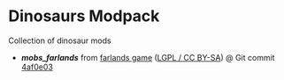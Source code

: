 # Dinosaurs Modpack

Collection of dinosaur mods

* ***mobs_farlands*** from [farlands game][farlands] ([LGPL / CC BY-SA][lic.mobs_farlands]) @ Git commit [4af0e03][ver.mobs_farlands]


[farlands]: https://forum.minetest.net/viewtopic.php?t=16921

[lic.mobs_farlands]: mobs_farlands/license.txt

[ver.mobs_farlands]: https://github.com/D00Med/farlands/tree/4af0e0e
